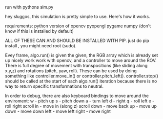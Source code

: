 run with pythons sim.py

hey sluggos, this simulation is pretty simple to use. Here's how it works.

requirements:
python version of opencv
pyopengl
pygame
numpy (don't know if this is installed by default)

ALL OF THESE CAN AND SHOULD BE INSTALLED WITH PIP. just do pip install <package>, you might need root (sudo).

Evey frame, algo.run() is given the given, the RGB array which is already set up nicely work work with 
opencv, and a controller to move around the ROV. There is full degree of movement with transpositions 
(like sliding along x,y,z) and rotations (pitch, yaw, roll). These can be used by doing something like
controller.move_in() or controller.pitch_left(). controller.stop() should be called at the start of each
algo.run() iteration because there is no way to return specific transformations to neutral.

In order to debug, there are also keyboard bindings to move around the enviroment:
w - pitch up
s - pitch down
a - turn left
d - right
q - roll left
e - roll right
scroll in - move in (along z)
scroll down - move back
up - move up
down - move down
left - move left
right - move right


